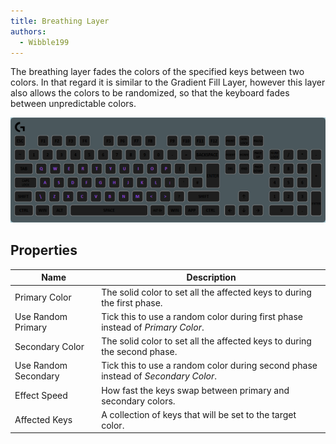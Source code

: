 ```yaml
---
title: Breathing Layer
authors:
  - Wibble199
---
```


The breathing layer fades the colors of the specified keys between two colors. In that regard it is similar to the Gradient Fill Layer, however this layer also allows the colors to be randomized, so that the keyboard fades between unpredictable colors.

![A breathing layer with two random colors](/img/docs/layer-breathing.gif)

## Properties

Name|Description
-|-
Primary Color|The solid color to set all the affected keys to during the first phase.
Use Random Primary|Tick this to use a random color during first phase instead of *Primary Color*.
Secondary Color|The solid color to set all the affected keys to during the second phase.
Use Random Secondary|Tick this to use a random color during second phase instead of *Secondary Color*.
Effect Speed|How fast the keys swap between primary and secondary colors.
Affected Keys|A collection of keys that will be set to the target color.